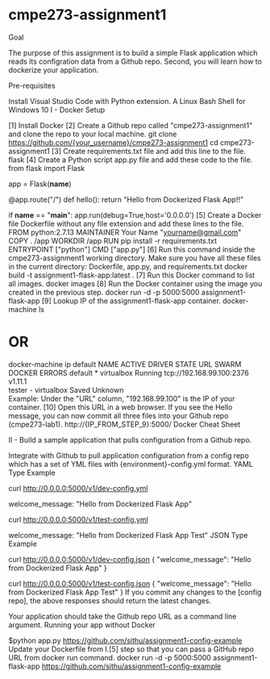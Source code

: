 # cmpe273-assignment1
Goal

The purpose of this assignment is to build a simple Flask application which reads its configration data from a Github repo. Second, you will learn how to dockerize your application.

Pre-requisites

Install Visual Studio Code with Python extension.
A Linux Bash Shell for Windows 10
I - Docker Setup

[1] Install Docker
[2] Create a Github repo called "cmpe273-assignment1" and clone the repo to your local machine.
git clone https://github.com/{your_username}/cmpe273-assignment1
cd cmpe273-assignment1
[3] Create requirements.txt file and add this line to the file.
flask
[4] Create a Python script app.py file and add these code to the file.
from flask import Flask

app = Flask(__name__)

@app.route("/")
def hello():
    return "Hello from Dockerized Flask App!!"

if __name__ == "__main__":
    app.run(debug=True,host='0.0.0.0')
[5] Create a Docker file Dockerfile without any file extension and add these lines to the file.
FROM python:2.7.13
MAINTAINER Your Name "yourname@gmail.com"
COPY . /app
WORKDIR /app
RUN pip install -r requirements.txt
ENTRYPOINT ["python"]
CMD ["app.py"]
[6] Run this command inside the cmpe273-assignment1 working directory. Make sure you have all these files in the current directory: Dockerfile, app.py, and requirements.txt
docker build -t assignment1-flask-app:latest .
[7] Run this Docker command to list all images.
docker images
[8] Run the Docker container using the image you created in the previous step.
docker run -d -p 5000:5000 assignment1-flask-app
[9] Lookup IP of the assignment1-flask-app container.
docker-machine ls
# OR 
docker-machine ip default
NAME      ACTIVE   DRIVER       STATE     URL                         SWARM   DOCKER    ERRORS
default   *        virtualbox   Running   tcp://192.168.99.100:2376           v1.11.1   
tester    -        virtualbox   Saved                                         Unknown   
Example: Under the "URL" column, "192.168.99.100" is the IP of your container.
[10] Open this URL in a web browser. If you see the Hello message, you can now commit all three files into your Github repo (cmpe273-lab1).
http://{IP_FROM_STEP_9}:5000/
Docker Cheat Sheet

II - Build a sample application that pulls configuration from a Github repo.

Integrate with Github to pull application configuration from a config repo which has a set of YML files with {environment}-config.yml format.
YAML Type Example

curl http://0.0.0.0:5000/v1/dev-config.yml

welcome_message: "Hello from Dockerized Flask App"

curl http://0.0.0.0:5000/v1/test-config.yml

welcome_message: "Hello from Dockerized Flask App Test"
JSON Type Example

curl http://0.0.0.0:5000/v1/dev-config.json
{
    "welcome_message": "Hello from Dockerized Flask App"
}

curl http://0.0.0.0:5000/v1/test-config.json
{
    "welcome_message": "Hello from Dockerized Flask App Test"
}
If you commit any changes to the [config repo], the above responses should return the latest changes.

Your application should take the Github repo URL as a command line argument.
Running your app without Docker

$python app.py https://github.com/sithu/assignment1-config-example
Update your Dockerfile from I.[5] step so that you can pass a GitHub repo URL from docker run command.
docker run -d -p 5000:5000 assignment1-flask-app https://github.com/sithu/assignment1-config-example
